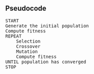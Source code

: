 ## Pseudocode
<pre>
START
Generate the initial population
Compute fitness
REPEAT
    Selection
    Crossover
    Mutation
    Compute fitness
UNTIL population has converged
STOP
</pre>

